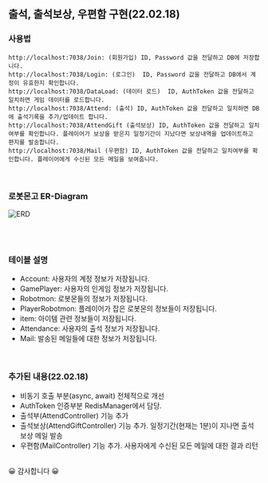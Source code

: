 ## 출석, 출석보상, 우편함 구현(22.02.18)

### 사용법
```
http://localhost:7038/Join: (회원가입) ID, Password 값을 전달하고 DB에 저장합니다.
http://localhost:7038/Login: (로그인)  ID, Password 값을 전달하고 DB에서 계정이 유효한지 확인합니다. 
http://localhost:7038/DataLoad: (데이터 로드)  ID, AuthToken 값을 전달하고 일치하면 게임 데이터를 로드합니다.
http://localhost:7038/Attend: (출석) ID, AuthToken 값을 전달하고 일치하면 DB에 출석기록을 추가/업데이트 합니다.
http://localhost:7038/AttendGift (출석보상) ID, AuthToken 값을 전달하고 일치여부를 확인합니다. 플레이어가 보상을 받은지 일정기간이 지났다면 보상내역을 업데이트하고 편지를 발송합니다.
http://localhost:7038/Mail (우편함) ID, AuthToken 값을 전달하고 일치여부를 확인합니다. 플레이어에게 수신된 모든 메일을 보여줍니다.
```
<br/>

### 로봇몬고 ER-Diagram
![ERD](https://user-images.githubusercontent.com/30414979/154616720-b4475fdf-e75c-4fc5-8a81-100d518a6413.png)


<br/><br/>
### 테이블 설명
- Account: 사용자의 계정 정보가 저장됩니다.
- GamePlayer: 사용자의 인게임 정보가 저장됩니다.
- Robotmon: 로봇몬들의 정보가 저장됩니다.
- PlayerRobotmon: 플레이어가 잡은 로봇몬의 정보들이 저장됩니다.
- item: 아이템 관련 정보들이 저장됩니다.
- Attendance: 사용자의 출석 정보가 저장됩니다.
- Mail: 발송된 메일들에 대한 정보가 저장됩니다.
<br/>
 
### 추가된 내용(22.02.18)
- 비동기 호출 부분(async, await) 전체적으로 개선
- AuthToken 인증부분 RedisManager에서 담당.
- 출석부(AttendController) 기능 추가
- 출석보상(AttendGiftController) 기능 추가. 일정기간(현재는 1분)이 지나면 출석보상 메일 발송
- 우편함(MailController) 기능 추가. 사용자에게 수신된 모든 메일에 대한 결과 리턴
 
<br/>
😀 감사합니다 😀      
